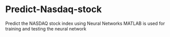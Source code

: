 # Predict-Nasdaq-stock
Predict the NASDAQ stock index using Neural Networks
MATLAB is used for training and testing the neural network
